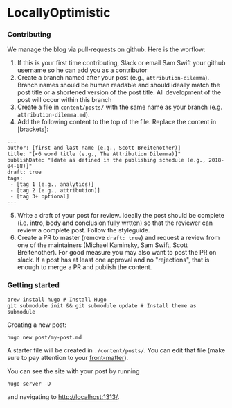 # LocallyOptimistic

### Contributing

We manage the blog via pull-requests on github. Here is the worflow:
1. If this is your first time contributing, Slack or email Sam Swift your github username so he can add you as a contributor
2. Create a branch named after your post (e.g., `attribution-dilemma`). Branch names should be human readable and should ideally match the post title or a shortened version of the post title. All development of the post will occur within this branch
3. Create a file in `content/posts/` with the same name as your branch (e.g. `attribution-dilemma.md`). 
4. Add the following content to the top of the file. Replace the content in [brackets]:

```
---
author: [first and last name (e.g., Scott Breitenother)]
title: "[<6 word title (e.g., The Attribution Dilemma)]"
publishDate: "[date as defined in the publishing schedule (e.g., 2018-04-08)]"
draft: true
tags: 
 - [tag 1 (e.g., analytics)]
 - [tag 2 (e.g., attribution)]
 - [tag 3+ optional]
---
```

5. Write a draft of your post for review. Ideally the post should be complete (i.e. intro, body and conclusion fully wrtten) so that the reviewer can review a complete post. Follow the styleguide.
6. Create a PR to master (remove `draft: true`) and request a review from one of the maintainers (Michael Kaminsky, Sam Swift, Scott Breitenother). For good measure you may also want to post the PR on slack. If a post has at least one approval and no "rejections", that is enough to merge a PR and publish the content. 


### Getting started
```
brew install hugo # Install Hugo
git submodule init && git submodule update # Install theme as submodule
```

Creating a new post:
```
hugo new post/my-post.md
```

A starter file will be created in `./content/posts/`. You can edit that file (make sure to pay attention to your [front-matter](https://gohugo.io/content-management/front-matter/)).


You can see the site with your post by running
```
hugo server -D
```
and navigating to [http://localhost:1313/](http://localhost:1313/).
